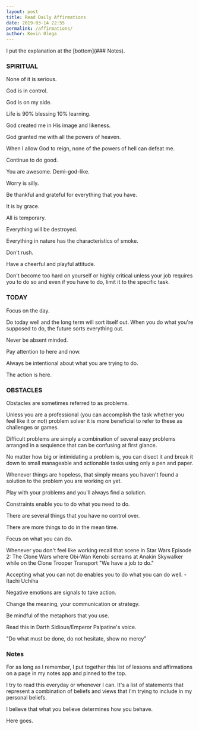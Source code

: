 ```yaml
--- 
layout: post 
title: Read Daily Affirmations
date: 2019-03-14 22:55
permalink: /affirmations/ 
author: Kevin Olega 
--- 
```

I put the explanation at the [bottom](### Notes). 

### SPIRITUAL 

None of it is serious.

God is in control. 

God is on my side. 

Life is 90% blessing 10% learning.

God created me in His image and likeness. 

God granted me with all the powers of heaven. 

When I allow God to reign, none of the powers of hell can defeat me. 

Continue to do good. 

You are awesome. Demi-god-like.

Worry is silly. 

Be thankful and grateful for everything that you have. 

It is by grace.

All is temporary. 

Everything will be destroyed. 

Everything in nature has the characteristics of smoke. 

Don't rush. 

Have a cheerful and playful attitude. 

Don't become too hard on yourself or highly critical unless your job requires you to do so and even if you have to do, limit it to the specific task.

### TODAY

Focus on the day. 

Do today well and the long term will sort itself out. 
When you do what you're supposed to do, the future sorts everything out.

Never be absent minded. 

Pay attention to here and now.

Always be intentional about what you are trying to do. 

The action is here.

### OBSTACLES

Obstacles are sometimes referred to as problems. 

Unless you are a professional (you can accomplish the task whether you feel like it or not) problem solver it is more beneficial to refer to these as challenges or games.

Difficult problems are simply a combination of several easy problems arranged in a sequience that can be confusing at first glance.

No matter how big or intimidating a problem is, you can disect it and break it down to small manageable and actionable tasks using only a pen and paper.

Whenever things are hopeless, that simply means you haven't found a solution to the problem you are working on yet.

Play with your problems and you'll always find a solution.

Constraints enable you to do what you need to do. 

There are several things that you have no control over.

There are more things to do in the mean time. 

Focus on what you can do. 

Whenever you don't feel like working recall that scene in Star Wars Episode 2: The Clone Wars where Obi-Wan Kenobi screams at Anakin Skywalker while on the Clone Trooper Transport "We have a job to do."

Accepting what you can not do enables you to do what you can do well. -Itachi Uchiha

Negative emotions are signals to take action.

Change the meaning, your communication or strategy.

Be mindful of the metaphors that you use.

Read this in Darth Sidious/Emperor Palpatine's voice. 

"Do what must be done, do not hesitate, show no mercy"

### Notes

For as long as I remember, I put together this list of lessons and affirmations on a page in my notes app and pinned to the top. 

I try to read this everyday or whenever I can. It's a list of statements that represent a combination of beliefs and views that I'm trying to include in my personal beliefs.

I believe that what you believe determines how you behave.

Here goes.